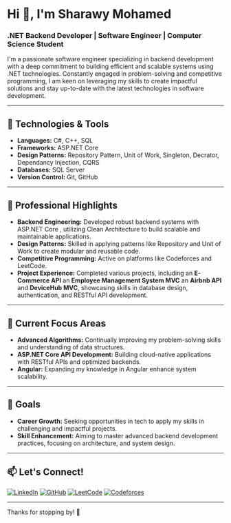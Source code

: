 # Hi 👋, I'm Sharawy Mohamed

### .NET Backend Developer | Software Engineer | Computer Science Student

I'm a passionate software engineer specializing in backend development with a deep commitment to building efficient and scalable systems using .NET technologies. Constantly engaged in problem-solving and competitive programming, I am keen on leveraging my skills to create impactful solutions and stay up-to-date with the latest technologies in software development.

---

## 🔧 Technologies & Tools

- **Languages:** C#, C++, SQL
- **Frameworks:** ASP.NET Core
- **Design Patterns:** Repository Pattern, Unit of Work, Singleton, Decrator, Dependancy Injection, CQRS
- **Databases:** SQL Server
- **Version Control:** Git, GitHub

---

## 🌟 Professional Highlights

- **Backend Engineering:** Developed robust backend systems with ASP.NET Core , utilizing Clean Architecture to build scalable and maintainable applications.
- **Design Patterns:** Skilled in applying patterns like Repository and Unit of Work to create modular and reusable code.
- **Competitive Programming:** Active on platforms like Codeforces and LeetCode.
- **Project Experience:** Completed various projects, including an **E-Commerce API** an **Employee Management System MVC** an **Airbnb API** and **DeviceHub MVC**, showcasing skills in database design, authentication, and RESTful API development.

---

## 🎯 Current Focus Areas

- **Advanced Algorithms:** Continually improving my problem-solving skills and understanding of data structures.
- **ASP.NET Core API Development:** Building cloud-native applications with RESTful APIs and optimized backends.
- **Angular:** Expanding my knowledge in Angular enhance system scalability.

---

## 🚀 Goals

- **Career Growth:** Seeking opportunities in tech to apply my skills in challenging and impactful projects.
- **Skill Enhancement:** Aiming to master advanced backend development practices, focusing on architecture, and system design.
---

## 📫 Let's Connect!

[![LinkedIn](https://img.shields.io/badge/LinkedIn-sharawymohamed-blue?style=flat-square&logo=linkedin)](https://www.linkedin.com/in/sharawymohamed/)
[![GitHub](https://img.shields.io/badge/GitHub-SharaawyMohamed-lightgrey?style=flat-square&logo=github)](https://github.com/SharaawyMohamed)
[![LeetCode](https://img.shields.io/badge/LeetCode-sharawym275-orange?style=flat-square&logo=leetcode)](https://leetcode.com/u/sharawym275/)
[![Codeforces](https://img.shields.io/badge/Codeforces-Sh3raawy-blueviolet?style=flat-square&logo=codeforces)](https://codeforces.com/profile/Sh3raawy)

---

Thanks for stopping by! 🚀
